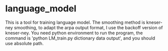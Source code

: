 # language_model

This is a tool for training language model. 
The smoothing method is kneser-ney smoothing, to adapt the arpa output format, I use the backoff version of kneser-ney.
You need python environment to run the program, the command is 'python LM_train.py dictionary data output', and you should use absolute path.
